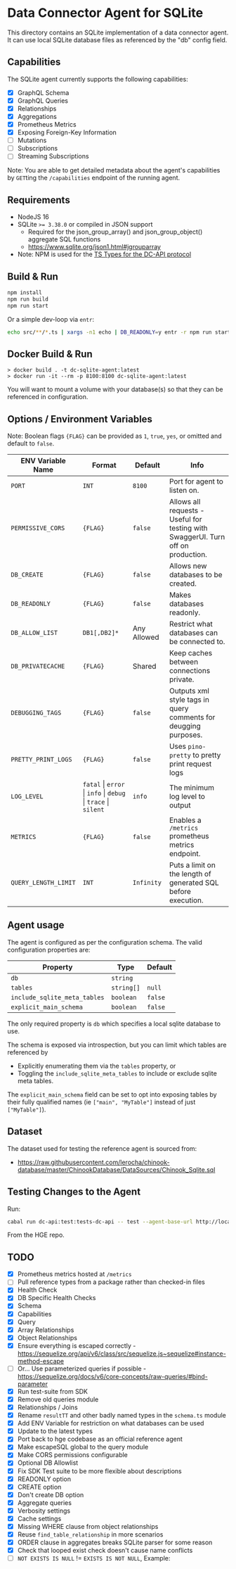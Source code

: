 # Data Connector Agent for SQLite

This directory contains an SQLite implementation of a data connector agent.
It can use local SQLite database files as referenced by the "db" config field.

## Capabilities

The SQLite agent currently supports the following capabilities:

* [x] GraphQL Schema
* [x] GraphQL Queries
* [x] Relationships
* [x] Aggregations
* [x] Prometheus Metrics
* [x] Exposing Foreign-Key Information
* [ ] Mutations
* [ ] Subscriptions
* [ ] Streaming Subscriptions

Note: You are able to get detailed metadata about the agent's capabilities by
`GET`ting the `/capabilities` endpoint of the running agent.

## Requirements

* NodeJS 16
* SQLite `>= 3.38.0` or compiled in JSON support
    * Required for the json_group_array() and json_group_object() aggregate SQL functions
    * https://www.sqlite.org/json1.html#jgrouparray
* Note: NPM is used for the [TS Types for the DC-API protocol](https://www.npmjs.com/package/@hasura/dc-api-types)

## Build & Run

```sh
npm install
npm run build
npm run start
```

Or a simple dev-loop via `entr`:

```sh
echo src/**/*.ts | xargs -n1 echo | DB_READONLY=y entr -r npm run start
```

## Docker Build & Run

```
> docker build . -t dc-sqlite-agent:latest
> docker run -it --rm -p 8100:8100 dc-sqlite-agent:latest
```

You will want to mount a volume with your database(s) so that they can be referenced in configuration.

## Options / Environment Variables

Note: Boolean flags `{FLAG}` can be provided as `1`, `true`, `yes`, or omitted and default to `false`.

| ENV Variable Name | Format | Default | Info |
| --- | --- | --- | --- |
| `PORT` | `INT` | `8100` | Port for agent to listen on. |
| `PERMISSIVE_CORS` | `{FLAG}` | `false` | Allows all requests - Useful for testing with SwaggerUI. Turn off on production. |
| `DB_CREATE` | `{FLAG}` | `false` | Allows new databases to be created. |
| `DB_READONLY` | `{FLAG}` | `false` | Makes databases readonly. |
| `DB_ALLOW_LIST` | `DB1[,DB2]*` | Any Allowed | Restrict what databases can be connected to. |
| `DB_PRIVATECACHE` | `{FLAG}` | Shared | Keep caches between connections private. |
| `DEBUGGING_TAGS` | `{FLAG}` | `false` | Outputs xml style tags in query comments for deugging purposes. |
| `PRETTY_PRINT_LOGS` | `{FLAG}` | `false` | Uses `pino-pretty` to pretty print request logs |
| `LOG_LEVEL` | `fatal` \| `error` \| `info` \| `debug` \| `trace` \| `silent` | `info` | The minimum log level to output |
| `METRICS` | `{FLAG}` | `false` | Enables a `/metrics` prometheus metrics endpoint.
| `QUERY_LENGTH_LIMIT` | `INT` | `Infinity` | Puts a limit on the length of generated SQL before execution. |

## Agent usage

The agent is configured as per the configuration schema. The valid configuration properties are:

| Property | Type | Default |
| -------- | ---- | ------- |
| `db` | `string` | |
| `tables` | `string[]` | `null` |
| `include_sqlite_meta_tables` | `boolean` | `false` |
| `explicit_main_schema` | `boolean` | `false `

The only required property is `db` which specifies a local sqlite database to use.

The schema is exposed via introspection, but you can limit which tables are referenced by

* Explicitly enumerating them via the `tables` property, or
* Toggling the `include_sqlite_meta_tables` to include or exclude sqlite meta tables.

The `explicit_main_schema` field can be set to opt into exposing tables by their fully qualified names (ie `["main", "MyTable"]` instead of just `["MyTable"]`).

## Dataset

The dataset used for testing the reference agent is sourced from:

* https://raw.githubusercontent.com/lerocha/chinook-database/master/ChinookDatabase/DataSources/Chinook_Sqlite.sql

## Testing Changes to the Agent

Run:

```sh
cabal run dc-api:test:tests-dc-api -- test --agent-base-url http://localhost:8100 --agent-config '{"db": "db.chinook2.sqlite"}'
```

From the HGE repo.

## TODO

* [x] Prometheus metrics hosted at `/metrics`
* [ ] Pull reference types from a package rather than checked-in files
* [x] Health Check
* [x] DB Specific Health Checks
* [x] Schema
* [x] Capabilities
* [x] Query
* [x] Array Relationships
* [x] Object Relationships
* [x] Ensure everything is escaped correctly - https://sequelize.org/api/v6/class/src/sequelize.js~sequelize#instance-method-escape
* [ ] Or... Use parameterized queries if possible - https://sequelize.org/docs/v6/core-concepts/raw-queries/#bind-parameter
* [x] Run test-suite from SDK
* [x] Remove old queries module
* [x] Relationships / Joins
* [x] Rename `resultTT` and other badly named types in the `schema.ts` module
* [x] Add ENV Variable for restriction on what databases can be used
* [x] Update to the latest types
* [x] Port back to hge codebase as an official reference agent
* [x] Make escapeSQL global to the query module
* [x] Make CORS permissions configurable
* [x] Optional DB Allowlist
* [x] Fix SDK Test suite to be more flexible about descriptions
* [x] READONLY option
* [x] CREATE option
* [x] Don't create DB option
* [x] Aggregate queries
* [x] Verbosity settings
* [x] Cache settings
* [x] Missing WHERE clause from object relationships
* [x] Reuse `find_table_relationship` in more scenarios
* [x] ORDER clause in aggregates breaks SQLite parser for some reason
* [x] Check that looped exist check doesn't cause name conflicts
* [ ] `NOT EXISTS IS NULL` != `EXISTS IS NOT NULL`, Example:
